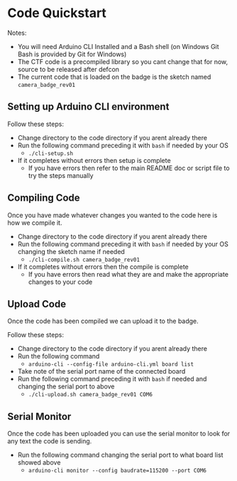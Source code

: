 # Code Quickstart

Notes:

* You will need Arduino CLI Installed and a Bash shell (on Windows Git Bash is provided by Git for Windows)
* The CTF code is a precompiled library so you cant change that for now, source to be released after defcon
* The current code that is loaded on the badge is the sketch named ```camera_badge_rev01```

## Setting up Arduino CLI environment

Follow these steps:

* Change directory to the code directory if you arent already there
* Run the following command preceding it with ```bash``` if needed by your OS
  * ```./cli-setup.sh```
* If it completes without errors then setup is complete
  * If you have errors then refer to the main README doc or script file to try the steps manually

## Compiling Code

Once you have made whatever changes you wanted to the code here is how we compile it.

* Change directory to the code directory if you arent already there
* Run the following command preceding it with ```bash``` if needed by your OS changing the sketch name if needed
  * ```./cli-compile.sh camera_badge_rev01```
* If it completes without errors then the compile is complete
  * If you have errors then read what they are and make the appropriate changes to your code

## Upload Code

Once the code has been compiled we can upload it to the badge.

Follow these steps:

* Change directory to the code directory if you arent already there
* Run the following command
  * ```arduino-cli --config-file arduino-cli.yml board list```
* Take note of the serial port name of the connected board 
* Run the following command preceding it with ```bash``` if needed and changing the serial port to above
  * ```./cli-upload.sh camera_badge_rev01 COM6```

## Serial Monitor

Once the code has been uploaded you can use the serial monitor to look for any text the code is sending.

* Run the following command changing the serial port to what board list showed above
  * ```arduino-cli monitor --config baudrate=115200 --port COM6```
